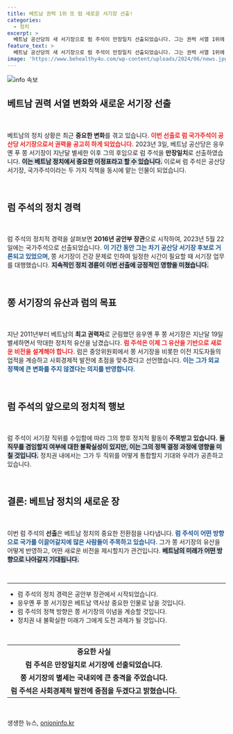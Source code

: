 ```yaml
---
title: 베트남 권력 1위 또 럼 새로운 서기장 선출!
categories:
  - 정치
excerpt: >
  베트남 공산당의 새 서기장으로 럼 주석이 만장일치 선출되었습니다. 그는 권력 서열 1위에 오르며 이전 지도자들의 유산을 계승하고, 경제 발전에 집중하겠다는 의지를 나타냈습니다.
feature_text: >
  베트남 공산당의 새 서기장으로 럼 주석이 만장일치 선출되었습니다. 그는 권력 서열 1위에 오르며 이전 지도자들의 유산을 계승하고, 경제 발전에 집중하겠다는 의지를 나타냈습니다.
image: 'https://www.behealthy4u.com/wp-content/uploads/2024/06/news.jpg'
---
```


<p><img src="https://www.behealthy4u.com/wp-content/uploads/2024/06/news.jpg" alt="info 속보" /></p>

<h2>베트남 권력 서열 변화와 새로운 서기장 선출</h2>

<p data-ke-size="size16">&nbsp;</p>

<p>베트남의 정치 상황은 최근 <strong>중요한 변화</strong>를 겪고 있습니다. <b><span style="color: #ee2323;">이번 선출로 럼 국가주석이 공산당 서기장으로서 권력을 공고히 하게 되었습니다.</span></b> 2023년 3일, 베트남 공산당은 응우옌 푸 쫑 서기장이 지난달 별세한 이후 그의 후임으로 럼 주석을 <strong>만장일치</strong>로 선출하였습니다. <b><span style="background-color: #21538527;">이는 베트남 정치에서 중요한 이정표라고 할 수 있습니다.</span></b> 이로써 럼 주석은 공산당 서기장, 국가주석이라는 두 가지 직책을 동시에 맡는 인물이 되었습니다. </p>

<p data-ke-size="size16">&nbsp;</p>

<h2>럼 주석의 정치 경력</h2>

<p data-ke-size="size16">&nbsp;</p>

<p>럼 주석의 정치적 경력을 살펴보면 <strong>2016년 공안부 장관</strong>으로 시작하여, 2023년 5월 22일에는 국가주석으로 선출되었습니다. <b><span style="color: #1a5490;">이 기간 동안 그는 차기 공산당 서기장 후보로 거론되고 있었으며, </span></b> 쫑 서기장이 건강 문제로 인하여 일정한 시간이 필요할 때 서기장 업무를 대행했습니다. <b><span style="background-color: #21538527;">지속적인 정치 경륜이 이번 선출에 긍정적인 영향을 미쳤습니다.</span></b></p>

<p data-ke-size="size16">&nbsp;</p>

<h2>쫑 서기장의 유산과 럼의 목표</h2>

<p data-ke-size="size16">&nbsp;</p>

<p>지난 2011년부터 베트남의 <strong>최고 권력자</strong>로 군림했던 응우옌 푸 쫑 서기장은 지난달 19일 별세하면서 막대한 정치적 유산을 남겼습니다. <b><span style="color: #ee2323;">럼 주석은 이제 그 유산을 기반으로 새로운 비전을 설계해야 합니다.</span></b> 럼은 중앙위원회에서 쫑 서기장을 비롯한 이전 지도자들의 업적을 계승하고 사회경제적 발전에 초점을 맞추겠다고 선언했습니다. <b><span style="color: #1a5490;">이는 그가 외교 정책에 큰 변화를 주지 않겠다는 의지를 반영합니다.</span></b></p>

<p data-ke-size="size16">&nbsp;</p>

<h2>럼 주석의 앞으로의 정치적 행보</h2>

<p data-ke-size="size16">&nbsp;</p>

<p>럼 주석이 서기장 직위를 수임함에 따라 그의 향후 정치적 활동이 <strong>주목받고 있습니다.</strong> <b><span style="background-color: #21538527;">둘 직무를 겸임할지 여부에 대한 불확실성이 있지만, 이는 그의 정책 결정 과정에 영향을 미칠 것입니다.</span></b> 정치권 내에서는 그가 두 직위를 어떻게 통합할지 기대와 우려가 공존하고 있습니다. </p>

<p data-ke-size="size16">&nbsp;</p>

<h2>결론: 베트남 정치의 새로운 장</h2>

<p data-ke-size="size16">&nbsp;</p>

<p>이번 럼 주석의 <strong>선출</strong>은 베트남 정치의 중요한 전환점을 나타냅니다. <b><span style="color: #1a5490;">럼 주석이 어떤 방향으로 국가를 이끌어갈지에 많은 사람들이 주목하고 있습니다.</span></b> 그가 쫑 서기장의 유산을 어떻게 반영하고, 어떤 새로운 비전을 제시할지가 관건입니다. <b><span style="background-color: #21538527;">베트남의 미래가 어떤 방향으로 나아갈지 기대됩니다.</span></b> </p>

<p data-ke-size="size16">&nbsp;</p>

<hr />

<ul>
    <li>럼 주석의 정치 경력은 공안부 장관에서 시작되었습니다.</li>
    <li>응우옌 푸 쫑 서기장은 베트남 역사상 중요한 인물로 남을 것입니다.</li>
    <li>럼 주석의 정책 방향은 쫑 서기장의 이념을 계승할 것입니다.</li>
    <li>정치권 내 불확실한 미래가 그에게 도전 과제가 될 것입니다.</li>
</ul>

<p data-ke-size="size16">&nbsp;</p>

<table>
    <tr>
        <td style="text-align: center; height: 17px;"><b>중요한 사실</b></td>
    </tr>
    <tr>
        <td style="text-align: center; height: 17px;"><b>럼 주석은 만장일치로 서기장에 선출되었습니다.</b></td>
    </tr>
    <tr>
        <td style="text-align: center; height: 17px;"><b>쫑 서기장의 별세는 국내외에 큰 충격을 주었습니다.</b></td>
    </tr>
    <tr>
        <td style="text-align: center; height: 17px;"><b>럼 주석은 사회경제적 발전에 중점을 두겠다고 밝혔습니다.</b></td>
    </tr>
</table>

<p data-ke-size="size16">&nbsp;</p>
생생한 뉴스, <a href="https://onioninfo.kr" rel="dofollow">onioninfo.kr</a>



